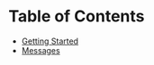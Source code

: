 # Table of Contents

* [Getting Started](GettingStarted.md)
* [Messages](./Devices/DeviceMessages.md)

